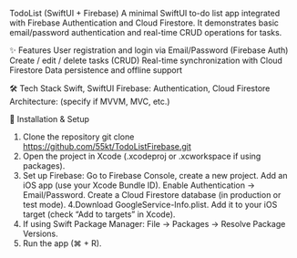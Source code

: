 TodoList (SwiftUI + Firebase)
A minimal SwiftUI to-do list app integrated with Firebase Authentication and Cloud Firestore.
It demonstrates basic email/password authentication and real-time CRUD operations for tasks.

✨ Features
User registration and login via Email/Password (Firebase Auth)
Create / edit / delete tasks (CRUD)
Real-time synchronization with Cloud Firestore
Data persistence and offline support

🛠 Tech Stack
Swift, SwiftUI
Firebase: Authentication, Cloud Firestore
Architecture: (specify if MVVM, MVC, etc.)

🚀 Installation & Setup
1. Clone the repository git clone https://github.com/55kt/TodoListFirebase.git
2. Open the project in Xcode (.xcodeproj or .xcworkspace if using packages).
3. Set up Firebase: Go to Firebase Console, create a new project.
Add an iOS app (use your Xcode Bundle ID).
Enable Authentication → Email/Password.
Create a Cloud Firestore database (in production or test mode).
4.Download GoogleService-Info.plist. Add it to your iOS target (check “Add to targets” in Xcode).
5. If using Swift Package Manager: File → Packages → Resolve Package Versions.
6. Run the app (⌘ + R).
